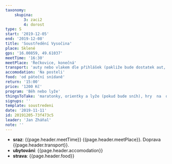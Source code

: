 ```yaml
---
taxonomy:
    skupina:
        3: zaci2
        4: dorost
type: S
start: '2019-12-05'
end: '2019-12-08'
title: 'Soustředění Vysočina'
place: Sklené
gps: '16.00859, 49.61037'
meetTime: '16:30'
meetPlace: 'Řečkovice, konečná'
transport: 'auty nebo vlakem dle přihlášek (pakliže bude dostatek aut, pojedeme auty)'
accomodation: 'Na posteli'
food: 'od páteční snídaně'
return: '15:00'
price: '1200 Kč'
program: 'Běh nebo lyže'
thingsToTake: 'maratonky, orientky a lyže (pokud bude sníh), hry  na  dlouhé zimní  večery (mobily vyberu),  dárky  pod vánoční stromeček (vždy alespoň jeden!).'
signups: ''
template: soustredeni
date: '2019-11-11'
id: 20191205-73f473c5
leader: 'Jan Zháňal'
note: ''
---
```

* **sraz**: {{page.header.meetTime}} {{page.header.meetPlace}}. Doprava {{page.header.transport}}.
* **ubytování**: {{page.header.accomodation}}
* **strava**: {{page.header.food}}
